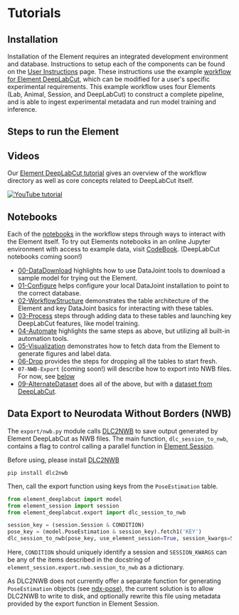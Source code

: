 # Tutorials

## Installation

Installation of the Element requires an integrated development environment and database.
Instructions to setup each of the components can be found on the 
[User Instructions](datajoint.com/docs/elements/user-instructions) page.  These 
instructions
use the example 
[workflow for Element DeepLabCut](https://github.com/datajoint/workflow-deeplabcut), 
which can be modified for a user's specific experimental requirements.  This example workflow uses four Elements (Lab, Animal, Session, and DeepLabCut) to construct a complete pipeline, and is able to ingest experimental metadata and run model training and inference.
## Steps to run the Element
## Videos

Our [Element DeepLabCut tutorial](https://www.youtube.com/watch?v=8FDjTuQ52gQ) gives an 
overview  of the workflow directory as well as core concepts related to DeepLabCut 
itself.

[![YouTube tutorial](https://img.youtube.com/vi/8FDjTuQ52gQ/0.jpg)](https://www.youtube.com/watch?v=8FDjTuQ52gQ)

## Notebooks

Each of the 
[notebooks](https://github.com/datajoint/workflow-deeplabcut/tree/main/notebooks) in 
the workflow steps through ways to interact with the Element itself. To try out Elements
notebooks in an online Jupyter environment with access to example data, visit 
[CodeBook](https://codebook.datajoint.io/). (DeepLabCut notebooks coming soon!)

- [00-DataDownload](https://github.com/datajoint/workflow-deeplabcut/blob/main/notebooks/00-DataDownload_Optional.ipynb) 
   highlights how to use DataJoint tools to download a sample model for trying out the Element.
- [01-Configure](https://github.com/datajoint/workflow-deeplabcut/blob/main/notebooks/01-Configure.ipynb) 
   helps configure your local DataJoint installation to point to the correct database.
- [02-WorkflowStructure](https://github.com/datajoint/workflow-deeplabcut/blob/main/notebooks/02-WorkflowStructure_Optional.ipynb)
   demonstrates the table architecture of the Element and key DataJoint basics for interacting with these tables.
- [03-Process](https://github.com/datajoint/workflow-deeplabcut/blob/main/notebooks/03-Process.ipynb) 
   steps through adding data to these tables and launching key DeepLabCut features, like model training.
- [04-Automate](https://github.com/datajoint/workflow-deeplabcut/blob/main/notebooks/04-Automate_Optional.ipynb) 
   highlights the same steps as above, but utilizing all built-in automation tools.
- [05-Visualization](https://github.com/datajoint/workflow-deeplabcut/blob/main/notebooks/05-Visualization_Optional.ipynb) 
   demonstrates how to fetch data from the Element to generate figures and label data.
- [06-Drop](https://github.com/datajoint/workflow-deeplabcut/blob/main/notebooks/06-Drop_Optional.ipynb) 
   provides the steps for dropping all the tables to start fresh.
- `07-NWB-Export` (coming soon!) will describe how to export into NWB files. For now, 
  see [below](#nwb-export)
- [09-AlternateDataset](https://github.com/datajoint/workflow-deeplabcut/blob/main/notebooks/09-AlternateDataset.ipynb)
   does all of the above, but with a 
   [dataset from DeepLabCut](https://github.com/DeepLabCut/DeepLabCut/tree/master/examples/openfield-Pranav-2018-10-30).

## Data Export to Neurodata Without Borders (NWB)

The `export/nwb.py` module calls [DLC2NWB](https://github.com/DeepLabCut/DLC2NWB/) to
save output generated by Element DeepLabCut as NWB files. 
The main function, `dlc_session_to_nwb`, contains a flag to control calling a parallel 
function in 
[Element Session](https://github.com/datajoint/element-session/blob/main/element_session/export/nwb.py).

Before using, please install [DLC2NWB](https://github.com/DeepLabCut/DLC2NWB/)

```console
pip install dlc2nwb
```

Then, call the export function using keys from the `PoseEstimation` table.

```python
from element_deeplabcut import model
from element_session import session
from element_deeplabcut.export import dlc_session_to_nwb

session_key = (session.Session & CONDITION)
pose_key = (model.PoseEstimation & session_key).fetch1('KEY')
dlc_session_to_nwb(pose_key, use_element_session=True, session_kwargs=SESSION_KWARGS)
```

Here, `CONDITION` should uniquely identify a session and `SESSION_KWARGS` can be any of
the items described in the docstring of `element_session.export.nwb.session_to_nwb`
as a dictionary.

As DLC2NWB does not currently offer a separate function for generating `PoseEstimation`
objects (see [ndx-pose](https://github.com/rly/ndx-pose)), the current solution is to
allow DLC2NWB to write to disk, and optionally rewrite this file using metadata provided
by the export function in Element Session.